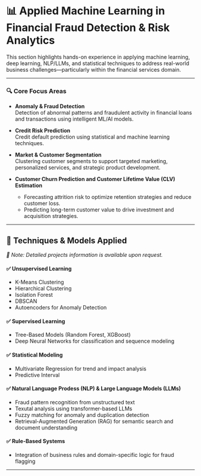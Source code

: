 # 📊 Applied Machine Learning in Financial Fraud Detection & Risk Analytics

This section highlights hands-on experience in applying machine learning, deep learning, NLP/LLMs, and statistical techniques to address real-world business challenges—particularly within the financial services domain.

---

### 🔍 Core Focus Areas

- **Anomaly & Fraud Detection**  
  Detection of abnormal patterns and fraudulent activity in financial loans and transactions using intelligent ML/AI models.

- **Credit Risk Prediction**  
  Credit default prediction using statistical and machine learning techniques.

- **Market & Customer Segmentation**  
  Clustering customer segments to support targeted marketing, personalized services, and strategic product development.

- **Customer Churn Prediction and  Customer Lifetime Value (CLV) Estimation**
  - Forecasting attrition risk to optimize retention strategies and reduce customer loss.
  - Predicting long-term customer value to drive investment and acquisition strategies.

---

## 🚀 Techniques & Models Applied  
*📌 Note: Detailed projects information is available upon request.*

#### ✅  Unsupervised Learning 
- K-Means Clustering  
- Hierarchical Clustering  
- Isolation Forest  
- DBSCAN  
- Autoencoders for Anomaly Detection

#### ✅  Supervised Learning
- Tree-Based Models (Random Forest, XGBoost)  
- Deep Neural Networks for classification and sequence modeling  

#### ✅  Statistical Modeling
- Multivariate Regression for trend and impact analysis  
- Predictive Interval 

#### ✅  Natural Language Prodess (NLP) & Large Language Models (LLMs)  
- Fraud pattern recognition from unstructured text  
- Texutal analysis using transformer-based LLMs
- Fuzzy matching for anomaly and duplication detection
- Retrieval-Augmented Generation (RAG) for semantic search and document understanding

#### ✅  Rule-Based Systems
- Integration of business rules and domain-specific logic for fraud flagging  
---
